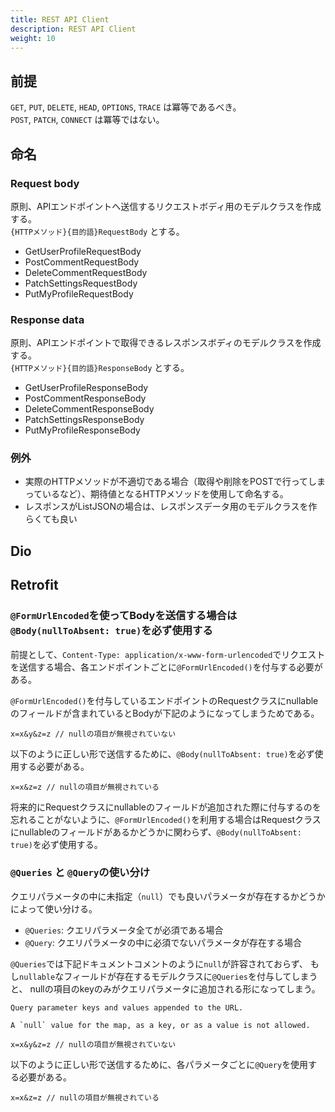```yaml
---
title: REST API Client
description: REST API Client
weight: 10
---
```


## 前提
`GET`, `PUT`, `DELETE`, `HEAD`, `OPTIONS`, `TRACE` は冪等であるべき。  
`POST`, `PATCH`, `CONNECT` は冪等ではない。

## 命名

### Request body

原則、APIエンドポイントへ送信するリクエストボディ用のモデルクラスを作成する。  
`{HTTPメソッド}{目的語}RequestBody` とする。

* GetUserProfileRequestBody
* PostCommentRequestBody
* DeleteCommentRequestBody
* PatchSettingsRequestBody
* PutMyProfileRequestBody

### Response data

原則、APIエンドポイントで取得できるレスポンスボディのモデルクラスを作成する。  
`{HTTPメソッド}{目的語}ResponseBody` とする。

* GetUserProfileResponseBody
* PostCommentResponseBody
* DeleteCommentResponseBody
* PatchSettingsResponseBody
* PutMyProfileResponseBody

### 例外

* 実際のHTTPメソッドが不適切である場合（取得や削除をPOSTで行ってしまっているなど）、期待値となるHTTPメソッドを使用して命名する。
* レスポンスがListJSONの場合は、レスポンスデータ用のモデルクラスを作らくても良い

## Dio

## Retrofit
### `@FormUrlEncoded`を使ってBodyを送信する場合は`@Body(nullToAbsent: true)`を必ず使用する
前提として、`Content-Type: application/x-www-form-urlencoded`でリクエストを送信する場合、各エンドポイントごとに`@FormUrlEncoded()`を付与する必要がある。

`@FormUrlEncoded()`を付与しているエンドポイントのRequestクラスにnullableのフィールドが含まれているとBodyが下記のようになってしまうためである。

```
x=x&y&z=z // nullの項目が無視されていない
```

以下のように正しい形で送信するために、`@Body(nullToAbsent: true)`を必ず使用する必要がある。

```
x=x&z=z // nullの項目が無視されている
```

将来的にRequestクラスにnullableのフィールドが追加された際に付与するのを忘れることがないように、`@FormUrlEncoded()`を利用する場合はRequestクラスにnullableのフィールドがあるかどうかに関わらず、`@Body(nullToAbsent: true)`を必ず使用する。

### `@Queries` と `@Query`の使い分け
クエリパラメータの中に未指定（`null`）でも良いパラメータが存在するかどうかによって使い分ける。

- `@Queries`: クエリパラメータ全てが必須である場合
- `@Query`: クエリパラメータの中に必須でないパラメータが存在する場合

`@Queries`では下記ドキュメントコメントのように`null`が許容されておらず、
もし`nullable`なフィールドが存在するモデルクラスに`@Queries`を付与してしまうと、
nullの項目のkeyのみがクエリパラメータに追加される形になってしまう。

```
Query parameter keys and values appended to the URL.

A `null` value for the map, as a key, or as a value is not allowed.
```

```
x=x&y&z=z // nullの項目が無視されていない
```


以下のように正しい形で送信するために、各パラメータごとに`@Query`を使用する必要がある。

```
x=x&z=z // nullの項目が無視されている
```
